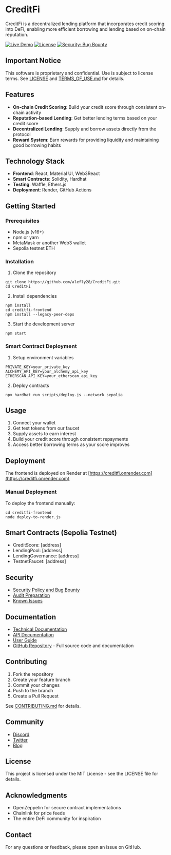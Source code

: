# CreditFi

CreditFi is a decentralized lending platform that incorporates credit scoring into DeFi, enabling more efficient borrowing and lending based on on-chain reputation.

[![Live Demo](https://img.shields.io/badge/demo-live-brightgreen)](https://creditfi.onrender.com)
[![License](https://img.shields.io/badge/license-Proprietary-red.svg)](./LICENSE)
[![Security: Bug Bounty](https://img.shields.io/badge/security-bug%20bounty-blue)](./SECURITY.md)

## Important Notice

This software is proprietary and confidential. Use is subject to license terms. See [LICENSE](./LICENSE) and [TERMS_OF_USE.md](./TERMS_OF_USE.md) for details.

## Features

- **On-chain Credit Scoring**: Build your credit score through consistent on-chain activity
- **Reputation-based Lending**: Get better lending terms based on your credit score
- **Decentralized Lending**: Supply and borrow assets directly from the protocol
- **Reward System**: Earn rewards for providing liquidity and maintaining good borrowing habits

## Technology Stack

- **Frontend**: React, Material UI, Web3React
- **Smart Contracts**: Solidity, Hardhat
- **Testing**: Waffle, Ethers.js
- **Deployment**: Render, GitHub Actions

## Getting Started

### Prerequisites

- Node.js (v16+)
- npm or yarn
- MetaMask or another Web3 wallet
- Sepolia testnet ETH

### Installation

1. Clone the repository
```
git clone https://github.com/alefly28/CreditFi.git
cd CreditFi
```

2. Install dependencies
```
npm install
cd creditfi-frontend
npm install --legacy-peer-deps
```

3. Start the development server
```
npm start
```

### Smart Contract Deployment

1. Setup environment variables
```
PRIVATE_KEY=your_private_key
ALCHEMY_API_KEY=your_alchemy_api_key
ETHERSCAN_API_KEY=your_etherscan_api_key
```

2. Deploy contracts
```
npx hardhat run scripts/deploy.js --network sepolia
```

## Usage

1. Connect your wallet
2. Get test tokens from our faucet
3. Supply assets to earn interest
4. Build your credit score through consistent repayments
5. Access better borrowing terms as your score improves

## Deployment

The frontend is deployed on Render at [https://creditfi.onrender.com](https://creditfi.onrender.com)

### Manual Deployment

To deploy the frontend manually:
```
cd creditfi-frontend
node deploy-to-render.js
```

## Smart Contracts (Sepolia Testnet)

- CreditScore: [address]
- LendingPool: [address]
- LendingGovernance: [address]
- TestnetFaucet: [address]

## Security

- [Security Policy and Bug Bounty](./SECURITY.md)
- [Audit Preparation](./AUDIT.md)
- [Known Issues](./SECURITY.md#known-issues)

## Documentation

- [Technical Documentation](https://docs.creditfi.finance)
- [API Documentation](https://api.creditfi.finance/docs)
- [User Guide](https://docs.creditfi.finance/guide)
- [GitHub Repository](https://github.com/alefly28/CreditFi) - Full source code and documentation

## Contributing

1. Fork the repository
2. Create your feature branch
3. Commit your changes
4. Push to the branch
5. Create a Pull Request

See [CONTRIBUTING.md](./CONTRIBUTING.md) for details.

## Community

- [Discord](https://discord.gg/creditfi)
- [Twitter](https://twitter.com/CreditFi_)
- [Blog](https://blog.creditfi.finance)

## License

This project is licensed under the MIT License - see the LICENSE file for details.

## Acknowledgments

- OpenZeppelin for secure contract implementations
- Chainlink for price feeds
- The entire DeFi community for inspiration

## Contact

For any questions or feedback, please open an issue on GitHub.
